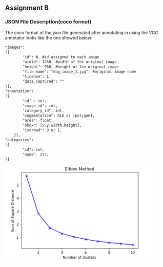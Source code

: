 ## Assignment B

### JSON File Description(coco format)
The coco format of the json file generated after annotating in using the VGG annotator looks like the one showed below: 

    "images": 
    [{
            "id": 0, #id assigned to each image
            "width": 1280, #width of the original image
            "height": 960, #height of the original image
            "file_name": "dog_image_1.jpg", #original image name
            "license": 1,
            "date_captured": ""
    }],
    "annotation": 
    [{
            "id" : int,
            "image_id": int,
            "category_id": int,
            "segmentation": RLE or [polygon],
            "area": float,
            "bbox": [x,y,width,height],
            "iscrowd": 0 or 1,
        }],
    "categories": 
    [{
            "id": int,
            "name": str,
    }]


![Image description](https://github.com/hemendra-06/EVA4/blob/master/S12/Assignment_B/images/Elbow_graph.PNG)